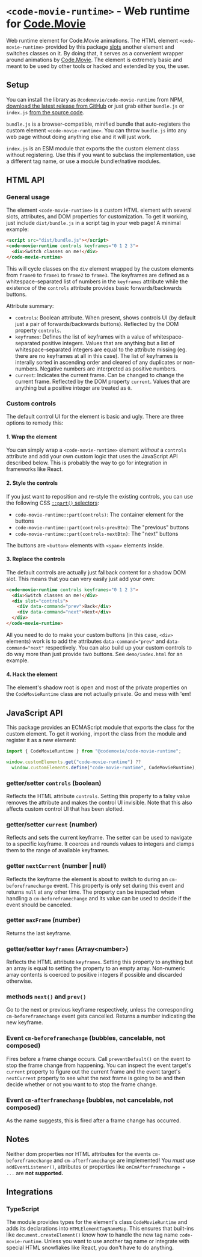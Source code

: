 # `<code-movie-runtime>` - Web runtime for [Code.Movie](https://code.movie/)

Web runtime element for Code.Movie animations. The HTML element
`<code-movie-runtime>` provided by this package [slots](https://developer.mozilla.org/en-US/docs/Web/HTML/Element/slot)
another element and switches classes on it. By doing that, it serves as a
convenient wrapper around animations by [Code.Movie](https://code.movie/). The
element is extremely basic and meant to be used by other tools or hacked and
extended by you, the user.

## Setup

You can install the library as `@codemovie/code-movie-runtime` from NPM,
[download the latest release from GitHub](https://github.com/CodeMovie/code-movie-runtime/releases)
or just grab either `bundle.js` or `index.js`
[from the source code](https://github.com/CodeMovie/code-movie-runtime/tree/main/dist).

`bundle.js` is a browser-compatible, minified bundle that auto-registers the
custom element `<code-movie-runtime>`. You can throw `bundle.js` into any web
page without doing anything else and it will just work.

`index.js` is an ESM module that exports the the custom element class without
registering. Use this if you want to subclass the implementation, use a
different tag name, or use a module bundler/native modules.

## HTML API

### General usage

The element `<code-movie-runtime>` is a custom HTML element with several slots,
attributes, and DOM properties for customization. To get it working, just
include `dist/bundle.js` in a script tag in your web page! A minimal example:

```html
<script src="dist/bundle.js"></script>
<code-movie-runtime controls keyframes="0 1 2 3">
  <div>Switch classes on me!</div>
</code-movie-runtime>
```

This will cycle classes on the `div` element wrapped by the custom elements from
`frame0` to `frame1` to `frame2` to `frame3`. The keyframes are defined as a
whitespace-separated list of numbers in the `keyframes` attribute while the
existence of the `controls` attribute provides basic forwards/backwards buttons.

Attribute summary:

- `controls`: Boolean attribute. When present, shows controls UI (by default just a pair of forwards/backwards buttons). Reflected by the DOM property `controls`.
- `keyframes`: Defines the list of keyframes with a value of whitespace-separated positive integers. Values that are anything but a list of whitespace-separated integers are equal to the attribute missing (eg. there are no keyframes at all in this case). The list of keyframes is interally sorted in ascending order and cleared of any duplicates or non-numbers. Negative numbers are interpreted as positive numbers.
- `current`: Indicates the current frame. Can be changed to change the current frame. Reflected by the DOM property `current`. Values that are anything but a positive integer are treated as `0`.

### Custom controls

The default control UI for the element is basic and ugly. There are three
options to remedy this:

#### 1. Wrap the element

You can simply wrap a `<code-movie-runtime>` element _without_ a `controls`
attribute and add your own custom logic that uses the JavaScript API described
below. This is probably the way to go for integration in frameworks like React.

#### 2. Style the controls

If you just want to reposition and re-style the existing controls, you can use
the following CSS [`::part()` selectors](https://developer.mozilla.org/en-US/docs/Web/CSS/::part):

- `code-movie-runtime::part(controls)`: The container element for the buttons
- `code-movie-runtime::part(controls-prevBtn)`: The "previous" buttons
- `code-movie-runtime::part(controls-nextBtn)`: The "next" buttons

The buttons are `<button>` elements with `<span>` elements inside.

#### 3. Replace the controls

The default controls are actually just fallback content for a shadow DOM slot.
This means that you can very easily just add your own:

```html
<code-movie-runtime controls keyframes="0 1 2 3">
  <div>Switch classes on me!</div>
  <div slot="controls">
    <div data-command="prev">Back</div>
    <div data-command="next">Next</div>
  </div>
</code-movie-runtime>
```

All you need to do to make your custom buttons (in this case, `<div>` elements)
work is to add the attributes `data-command="prev"` and `data-command="next"`
respectively. You can also build up your custom controls to do way more than
just provide two buttons. See `demo/index.html` for an example.

#### 4. Hack the element

The element's shadow root is open and most of the private properties on the
`CodeMovieRuntime` class are not actually private. Go and mess with 'em!

## JavaScript API

This package provides an ECMAScript module that exports the class for the custom
element. To get it working, import the class from the module and register it as
a new element:

```javascript
import { CodeMovieRuntime } from "@codemovie/code-movie-runtime";

window.customElements.get("code-movie-runtime") ??
  window.customElements.define("code-movie-runtime", CodeMovieRuntime);
```

### getter/setter `controls` (boolean)

Reflects the HTML attribute `controls`. Setting this property to a falsy value
removes the attribute and makes the control UI invisible. Note that this also
affects custom control UI that has been slotted.

### getter/setter `current` (number)

Reflects and sets the current keyframe. The setter can be used to navigate to a
specific keyframe. It coerces and rounds values to integers and clamps them to
the range of available keyframes.

### getter `nextCurrent` (number | null)

Reflects the keyframe the element is about to switch to during an
`cm-beforeframechange` event. This property is only set during this event and
returns `null` at any other time. The property can be inspected when handling a `cm-beforeframechange` and its value can be used to decide if the
event should be canceled.

### getter `maxFrame` (number)

Returns the last keyframe.

### getter/setter `keyframes` (Array\<number\>)

Reflects the HTML attribute `keyframes`. Setting this property to anything but
an array is equal to setting the property to an empty array. Non-numeric array
contents is coerced to positive integers if possible and discarded otherwise.

### methods `next()` and `prev()`

Go to the next or previous keyframe respectively, unless the corresponding
`cm-beforeframechange` event gets cancelled. Returns a number indicating the
new keyframe.

### Event `cm-beforeframechange` (bubbles, cancelable, not composed)

Fires before a frame change occurs. Call `preventDefault()` on the event to stop
the frame change from happening. You can inspect the event target's `current`
property to figure out the current frame and the event target's `nextCurrent`
property to see what the next frame is going to be and then decide whether or
not you want to to stop the frame change.

### Event `cm-afterframechange` (bubbles, not cancelable, not composed)

As the name suggests, this is fired after a frame change has occurred.

## Notes

Neither dom properties nor HTML attributes for the events `cm-beforeframechange`
and `cm-afterframechange` are implemented! You _must_ use `addEventListener()`,
attributes or properties like `onCmAfterframechange = ...` are
**not supported.**

## Integrations

### TypeScript

The module provides types for the element's class `CodeMovieRuntime` and adds
its declarations into `HTMLElementTagNameMap`. This ensures that built-ins like
`document.createElement()` know how to handle the new tag name
`code-movie-runtime`. Unless you want to use another tag name or integrate with
special HTML snowflakes like React, you don't have to do anything.
